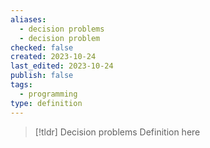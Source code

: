```yaml
---
aliases:
  - decision problems
  - decision problem
checked: false
created: 2023-10-24
last_edited: 2023-10-24
publish: false
tags:
  - programming
type: definition
---
```

>[!tldr] Decision problems
>Definition here

